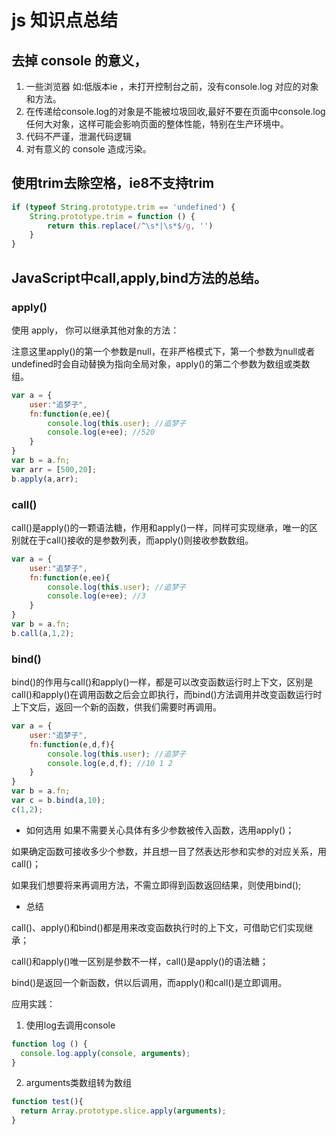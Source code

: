 # js 知识点总结

## 去掉 console 的意义，
   1.  一些浏览器 如:低版本ie ，未打开控制台之前，没有console.log 对应的对象和方法。
   2. 在传递给console.log的对象是不能被垃圾回收,最好不要在页面中console.log任何大对象，这样可能会影响页面的整体性能，特别在生产环境中。
   3. 代码不严谨，泄漏代码逻辑
   4. 对有意义的 console 造成污染。


## 使用trim去除空格，ie8不支持trim

```js
if (typeof String.prototype.trim == 'undefined') {
    String.prototype.trim = function () {
        return this.replace(/^\s*|\s*$/g, '')
    }
}
```

## JavaScript中call,apply,bind方法的总结。
### apply()

使用 apply， 你可以继承其他对象的方法：

注意这里apply()的第一个参数是null，在非严格模式下，第一个参数为null或者undefined时会自动替换为指向全局对象，apply()的第二个参数为数组或类数组。

```js
var a = {
    user:"追梦子",
    fn:function(e,ee){
        console.log(this.user); //追梦子
        console.log(e+ee); //520
    }
}
var b = a.fn;
var arr = [500,20];
b.apply(a,arr);
```
### call()

call()是apply()的一颗语法糖，作用和apply()一样，同样可实现继承，唯一的区别就在于call()接收的是参数列表，而apply()则接收参数数组。
```js
var a = {
    user:"追梦子",
    fn:function(e,ee){
        console.log(this.user); //追梦子
        console.log(e+ee); //3
    }
}
var b = a.fn;
b.call(a,1,2);
```

### bind()

bind()的作用与call()和apply()一样，都是可以改变函数运行时上下文，区别是call()和apply()在调用函数之后会立即执行，而bind()方法调用并改变函数运行时上下文后，返回一个新的函数，供我们需要时再调用。

```js
var a = {
    user:"追梦子",
    fn:function(e,d,f){
        console.log(this.user); //追梦子
        console.log(e,d,f); //10 1 2
    }
}
var b = a.fn;
var c = b.bind(a,10);
c(1,2);
```
* 如何选用
如果不需要关心具体有多少参数被传入函数，选用apply()；

如果确定函数可接收多少个参数，并且想一目了然表达形参和实参的对应关系，用call()；

如果我们想要将来再调用方法，不需立即得到函数返回结果，则使用bind();

* 总结

call()、apply()和bind()都是用来改变函数执行时的上下文，可借助它们实现继承；

call()和apply()唯一区别是参数不一样，call()是apply()的语法糖；

bind()是返回一个新函数，供以后调用，而apply()和call()是立即调用。

应用实践：

1. 使用log去调用console

```js
function log () {
  console.log.apply(console, arguments);
}
```
2. arguments类数组转为数组

```js
function test(){
  return Array.prototype.slice.apply(arguments);
}
```


